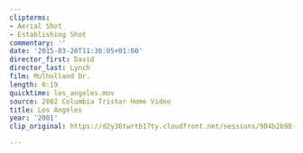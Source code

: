 ```yaml
---
clipterms:
- Aerial Shot
- Establishing Shot
commentary: ''
date: '2015-03-20T11:36:05+01:00'
director_first: David
director_last: Lynch
film: Mulholland Dr.
length: 0:19
quicktime: los_angeles.mov
source: 2002 Columbia Tristar Home Video
title: Los Angeles
year: '2001'
clip_original: https://d2y36twrtb17ty.cloudfront.net/sessions/904b2b98-0f93-43c1-a442-a9b3017374db/16ebe7a4-dc75-4777-a14f-a9b3017374e4-953c0c88-64a9-4fba-8c78-a9b301741251.mp4

---
```

